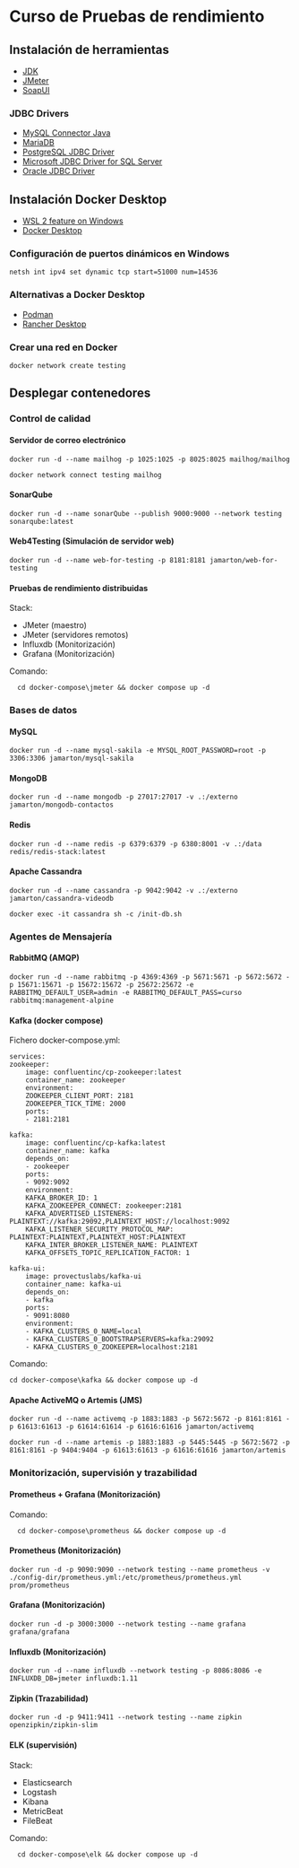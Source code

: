 # Curso de Pruebas de rendimiento

## Instalación de herramientas

- [JDK](https://www.oracle.com/java/technologies/downloads/)
- [JMeter](https://jmeter.apache.org/download_jmeter.cgi)
- [SoapUI](https://www.soapui.org/downloads/soapui/)

### JDBC Drivers

- [MySQL Connector Java](https://repo1.maven.org/maven2/mysql/mysql-connector-java/5.1.49/mysql-connector-java-5.1.49.jar)
- [MariaDB](https://repo1.maven.org/maven2/org/mariadb/jdbc/mariadb-java-client/3.5.0/mariadb-java-client-3.5.0.jar)
- [PostgreSQL JDBC Driver](https://repo1.maven.org/maven2/org/postgresql/postgresql/42.7.7/postgresql-42.7.7.jar)
- [Microsoft JDBC Driver for SQL Server](https://repo1.maven.org/maven2/com/microsoft/sqlserver/mssql-jdbc/12.10.0.jre8/mssql-jdbc-12.10.0.jre8.jar)
- [Oracle JDBC Driver](https://repo1.maven.org/maven2/com/oracle/database/jdbc/ojdbc8/23.2.0.0/ojdbc8-23.2.0.0.jar)

## Instalación Docker Desktop

- [WSL 2 feature on Windows](https://learn.microsoft.com/es-es/windows/wsl/install)
- [Docker Desktop](https://www.docker.com/get-started/)

### Configuración de puertos dinámicos en Windows

    netsh int ipv4 set dynamic tcp start=51000 num=14536

### Alternativas a Docker Desktop

- [Podman](https://podman.io/docs/installation)
- [Rancher Desktop](https://rancherdesktop.io/)

### Crear una red en Docker

    docker network create testing

## Desplegar contenedores

### Control de calidad

#### Servidor de correo electrónico

    docker run -d --name mailhog -p 1025:1025 -p 8025:8025 mailhog/mailhog

    docker network connect testing mailhog

#### SonarQube

    docker run -d --name sonarQube --publish 9000:9000 --network testing sonarqube:latest

#### Web4Testing (Simulación de servidor web)

    docker run -d --name web-for-testing -p 8181:8181 jamarton/web-for-testing

#### Pruebas de rendimiento distribuidas

Stack:

- JMeter (maestro)
- JMeter (servidores remotos)
- Influxdb (Monitorización)
- Grafana (Monitorización)

Comando:

      cd docker-compose\jmeter && docker compose up -d

### Bases de datos

#### MySQL

    docker run -d --name mysql-sakila -e MYSQL_ROOT_PASSWORD=root -p 3306:3306 jamarton/mysql-sakila

#### MongoDB

    docker run -d --name mongodb -p 27017:27017 -v .:/externo jamarton/mongodb-contactos

#### Redis

    docker run -d --name redis -p 6379:6379 -p 6380:8001 -v .:/data redis/redis-stack:latest

#### Apache Cassandra

    docker run -d --name cassandra -p 9042:9042 -v .:/externo jamarton/cassandra-videodb
      
    docker exec -it cassandra sh -c /init-db.sh

### Agentes de Mensajería

#### RabbitMQ (AMQP)

    docker run -d --name rabbitmq -p 4369:4369 -p 5671:5671 -p 5672:5672 -p 15671:15671 -p 15672:15672 -p 25672:25672 -e RABBITMQ_DEFAULT_USER=admin -e RABBITMQ_DEFAULT_PASS=curso rabbitmq:management-alpine

#### Kafka (docker compose)

Fichero docker-compose.yml:

    services:
    zookeeper:
        image: confluentinc/cp-zookeeper:latest
        container_name: zookeeper
        environment:
        ZOOKEEPER_CLIENT_PORT: 2181
        ZOOKEEPER_TICK_TIME: 2000
        ports:
        - 2181:2181
    
    kafka:
        image: confluentinc/cp-kafka:latest
        container_name: kafka
        depends_on:
        - zookeeper
        ports:
        - 9092:9092
        environment:
        KAFKA_BROKER_ID: 1
        KAFKA_ZOOKEEPER_CONNECT: zookeeper:2181
        KAFKA_ADVERTISED_LISTENERS: PLAINTEXT://kafka:29092,PLAINTEXT_HOST://localhost:9092
        KAFKA_LISTENER_SECURITY_PROTOCOL_MAP: PLAINTEXT:PLAINTEXT,PLAINTEXT_HOST:PLAINTEXT
        KAFKA_INTER_BROKER_LISTENER_NAME: PLAINTEXT
        KAFKA_OFFSETS_TOPIC_REPLICATION_FACTOR: 1
    
    kafka-ui:
        image: provectuslabs/kafka-ui
        container_name: kafka-ui
        depends_on:
        - kafka
        ports:
        - 9091:8080
        environment:
        - KAFKA_CLUSTERS_0_NAME=local
        - KAFKA_CLUSTERS_0_BOOTSTRAPSERVERS=kafka:29092
        - KAFKA_CLUSTERS_0_ZOOKEEPER=localhost:2181

Comando:

    cd docker-compose\kafka && docker compose up -d

#### Apache ActiveMQ o Artemis (JMS)

    docker run -d --name activemq -p 1883:1883 -p 5672:5672 -p 8161:8161 -p 61613:61613 -p 61614:61614 -p 61616:61616 jamarton/activemq

    docker run -d --name artemis -p 1883:1883 -p 5445:5445 -p 5672:5672 -p 8161:8161 -p 9404:9404 -p 61613:61613 -p 61616:61616 jamarton/artemis

### Monitorización, supervisión y trazabilidad

#### Prometheus + Grafana (Monitorización)

Comando:

      cd docker-compose\prometheus && docker compose up -d

#### Prometheus (Monitorización)

    docker run -d -p 9090:9090 --network testing --name prometheus -v ./config-dir/prometheus.yml:/etc/prometheus/prometheus.yml prom/prometheus

#### Grafana (Monitorización)

    docker run -d -p 3000:3000 --network testing --name grafana grafana/grafana

#### Influxdb (Monitorización)

    docker run -d --name influxdb --network testing -p 8086:8086 -e INFLUXDB_DB=jmeter influxdb:1.11

#### Zipkin (Trazabilidad)

    docker run -d -p 9411:9411 --network testing --name zipkin openzipkin/zipkin-slim

#### ELK (supervisión)

Stack:
- Elasticsearch
- Logstash
- Kibana
- MetricBeat
- FileBeat

Comando:

      cd docker-compose\elk && docker compose up -d
